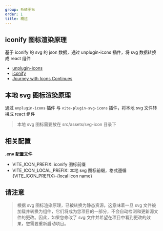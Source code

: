 ```yaml
---
group: 系统图标
order: 1
title: 概述
---
```


## iconify 图标渲染原理

基于 iconify 的 svg 的 json 数据，通过 unplugin-icons 插件，将 svg 数据转换成 react 组件

- [unplugin-icons](https://github.com/antfu/unplugin-icons)
- [iconify](https://github.com/iconify/iconify)
- [Journey with Icons Continues](https://antfu.me/posts/journey-with-icons-continues)


## 本地 svg 图标渲染原理

通过 `unplugin-icons` 插件 与 `vite-plugin-svg-icons` 插件，将本地 svg 文件转换成 react 组件

> 本地 svg 图标需要放在 src/assets/svg-icon 目录下

## 相关配置

**.env 配置文件**

- VITE_ICON_PREFIX: iconify 图标前缀
- VITE_ICON_LOCAL_PREFIX: 本地 svg 图标前缀，格式遵循 {VITE_ICON_PREFIX}-{local icon name}

## 请注意

>根据 svg 图标渲染原理，已被转换为静态资源，这意味着一旦 svg 文件被加载并转换为组件，它们将成为您项目的一部分，不会自动检测和更新源文件的更改。因此，如果您修改了 svg 文件并希望在项目中看到更改的效果，您需要重新启动项目。
